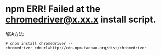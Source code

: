 # npm ERR! Failed at the chromedriver@x.xx.x install script.
解决方法:
```
# cnpm install chromedriver --chromedriver_cdnurl=http://cdn.npm.taobao.org/dist/chromedriver
```
